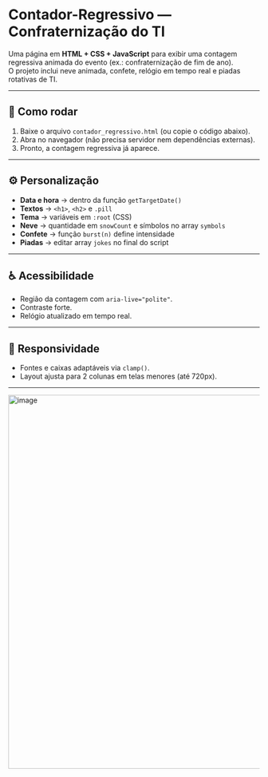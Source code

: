 # Contador-Regressivo — Confraternização do TI

Uma página em **HTML + CSS + JavaScript** para exibir uma contagem regressiva animada do evento (ex.: confraternização de fim de ano).  
O projeto inclui neve animada, confete, relógio em tempo real e piadas rotativas de TI.

---

## 🚀 Como rodar

1. Baixe o arquivo `contador_regressivo.html` (ou copie o código abaixo).
2. Abra no navegador (não precisa servidor nem dependências externas).
3. Pronto, a contagem regressiva já aparece.

---

## ⚙️ Personalização

- **Data e hora** → dentro da função `getTargetDate()`  
- **Textos** → `<h1>`, `<h2>` e `.pill`  
- **Tema** → variáveis em `:root` (CSS)  
- **Neve** → quantidade em `snowCount` e símbolos no array `symbols`  
- **Confete** → função `burst(n)` define intensidade  
- **Piadas** → editar array `jokes` no final do script  

---

## ♿ Acessibilidade

- Região da contagem com `aria-live="polite"`.
- Contraste forte.
- Relógio atualizado em tempo real.

---

## 📱 Responsividade

- Fontes e caixas adaptáveis via `clamp()`.
- Layout ajusta para 2 colunas em telas menores (até 720px).

---

<img width="1392" height="749" alt="image" src="https://github.com/user-attachments/assets/249b9efe-447c-46a4-bc98-58b77acf867f" />
